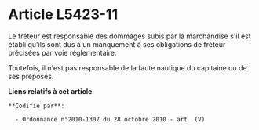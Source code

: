 # Article L5423-11

Le fréteur est responsable des dommages subis par la marchandise s'il est établi qu'ils sont dus à un manquement à ses
obligations de fréteur précisées par voie réglementaire.

Toutefois, il n'est pas responsable de la faute nautique du capitaine ou de ses préposés.

**Liens relatifs à cet article**

	**Codifié par**:

	  - Ordonnance n°2010-1307 du 28 octobre 2010 - art. (V)
